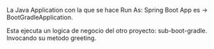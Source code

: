 La Java Application con la que se hace Run As: Spring Boot App es -> BootGradleApplication.

Esta ejecuta un logica de negocio del otro proyecto: sub-boot-gradle. Invocando su metodo greeting.